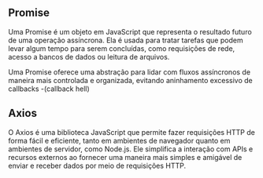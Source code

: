 
## Promise
Uma Promise é um objeto em JavaScript que representa o resultado futuro de uma operação assíncrona. Ela é usada para tratar tarefas que podem levar algum tempo para serem concluídas, como requisições de rede, acesso a bancos de dados ou leitura de arquivos.

Uma Promise oferece uma abstração para lidar com fluxos assíncronos de maneira mais controlada e organizada, evitando aninhamento excessivo de callbacks  -(callback hell)


## Axios
O Axios é uma biblioteca JavaScript que permite fazer requisições HTTP de forma fácil e eficiente, tanto em ambientes de navegador quanto em ambientes de servidor, como Node.js. Ele simplifica a interação com APIs e recursos externos ao fornecer uma maneira mais simples e amigável de enviar e receber dados por meio de requisições HTTP.
